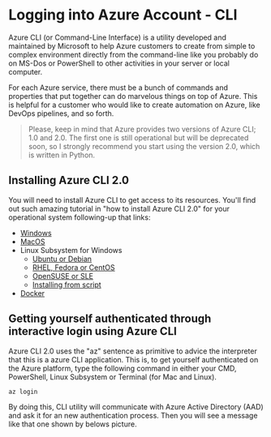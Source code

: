 # Logging into Azure Account - CLI

Azure CLI (or Command-Line Interface) is a utility developed and maintained by Microsoft to help Azure customers to create from simple to complex environment directly from the command-line like you probably do on MS-Dos or PowerShell to other activities in your server or local computer.

For each Azure service, there must be a bunch of commands and properties that put together can do marvelous things on top of Azure. This is helpful for a customer who would like to create automation on Azure, like DevOps pipelines, and so forth.

> Please, keep in mind that Azure provides two versions of Azure CLI; 1.0 and 2.0. The first one is still operational but will be deprecated soon, so I strongly recommend you start using the version 2.0, which is written in Python.

## Installing Azure CLI 2.0

You will need to install Azure CLI to get access to its resources. You'll find out such amazing tutorial in "how to install Azure CLI 2.0" for your operational system following-up that links:

* [Windows](https://docs.microsoft.com/en-us/cli/azure/install-azure-cli-windows?view=azure-cli-latest)
* [MacOS](https://docs.microsoft.com/en-us/cli/azure/install-azure-cli-macos?view=azure-cli-latest)
* Linux Subsystem for Windows
    * [Ubuntu or Debian](https://docs.microsoft.com/en-us/cli/azure/install-azure-cli-apt?view=azure-cli-latest)
    * [RHEL, Fedora or CentOS](https://docs.microsoft.com/en-us/cli/azure/install-azure-cli-yum?view=azure-cli-latest)
    * [OpenSUSE or SLE](https://docs.microsoft.com/en-us/cli/azure/install-azure-cli-zypper?view=azure-cli-latest)
    * [Installing from script](https://docs.microsoft.com/en-us/cli/azure/install-azure-cli-linux?view=azure-cli-latest)
* [Docker](https://docs.microsoft.com/en-us/cli/azure/run-azure-cli-docker?view=azure-cli-latest)

## Getting yourself authenticated through interactive login using Azure CLI

Azure CLI 2.0 uses the "az" sentence as primitive to advice the interpreter that this is a azure CLI application. This is, to get yourself authenticated on the Azure platform, type the following command in either your CMD, PowerShell, Linux Subsystem or Terminal (for Mac and Linux).

```shell
az login
```

By doing this, CLI utility will communicate with Azure Active Directory (AAD) and ask it for an new authentication process. Then you will see a message like that one shown by belows picture.

